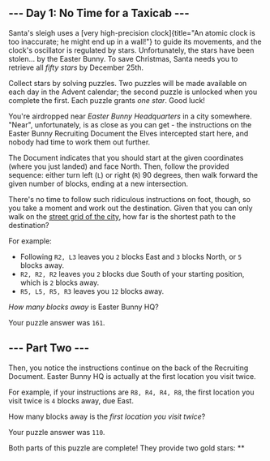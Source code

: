 
\-\-- Day 1: No Time for a Taxicab \-\--
----------------------------------------

Santa\'s sleigh uses a [very high-precision
clock]{title="An atomic clock is too inaccurate; he might end up in a wall!"}
to guide its movements, and the clock\'s oscillator is regulated by
stars. Unfortunately, the stars have been stolen\... by the Easter
Bunny. To save Christmas, Santa needs you to retrieve all *fifty stars*
by December 25th.

Collect stars by solving puzzles. Two puzzles will be made available on
each day in the Advent calendar; the second puzzle is unlocked when you
complete the first. Each puzzle grants *one star*. Good luck!

You\'re airdropped near *Easter Bunny Headquarters* in a city somewhere.
\"Near\", unfortunately, is as close as you can get - the instructions
on the Easter Bunny Recruiting Document the Elves intercepted start
here, and nobody had time to work them out further.

The Document indicates that you should start at the given coordinates
(where you just landed) and face North. Then, follow the provided
sequence: either turn left (`L`) or right (`R`) 90 degrees, then walk
forward the given number of blocks, ending at a new intersection.

There\'s no time to follow such ridiculous instructions on foot, though,
so you take a moment and work out the destination. Given that you can
only walk on the [street grid of the
city](https://en.wikipedia.org/wiki/Taxicab_geometry), how far is the
shortest path to the destination?

For example:

-   Following `R2, L3` leaves you `2` blocks East and `3` blocks North,
    or `5` blocks away.
-   `R2, R2, R2` leaves you `2` blocks due South of your starting
    position, which is `2` blocks away.
-   `R5, L5, R5, R3` leaves you `12` blocks away.

*How many blocks away* is Easter Bunny HQ?

Your puzzle answer was `161`.

\-\-- Part Two \-\-- 
--------------------

Then, you notice the instructions continue on the back of the Recruiting
Document. Easter Bunny HQ is actually at the first location you visit
twice.

For example, if your instructions are `R8, R4, R4, R8`, the first
location you visit twice is `4` blocks away, due East.

How many blocks away is the *first location you visit twice*?

Your puzzle answer was `110`.

Both parts of this puzzle are complete! They provide two gold stars:
\*\*
